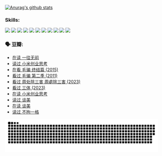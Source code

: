 
[![Anurag's github stats](https://github-readme-stats.vercel.app/api?username=w940853815)](https://github.com/anuraghazra/github-readme-stats)

### Skills:

<code><img height="32" src="https://cdn.jsdelivr.net/npm/simple-icons@v5/icons/python.svg"></code>
<code><img height="32" src="https://cdn.jsdelivr.net/npm/simple-icons@v5/icons/javascript.svg"></code>
<code><img height="32" src="https://cdn.jsdelivr.net/npm/simple-icons@v5/icons/django.svg"></code>
<code><img height="32" src="https://cdn.jsdelivr.net/npm/simple-icons@v5/icons/flask.svg"></code>
<code><img height="32" src="https://cdn.jsdelivr.net/npm/simple-icons@v5/icons/vuetify.svg"></code>
<code><img height="32" src="https://cdn.jsdelivr.net/npm/simple-icons@v5/icons/git.svg"></code>
<code><img height="32" src="https://cdn.jsdelivr.net/npm/simple-icons@v5/icons/docker.svg"></code>
<code><img height="32" src="https://cdn.jsdelivr.net/npm/simple-icons@v5/icons/postgresql.svg"></code>
<code><img height="32" src="https://cdn.jsdelivr.net/npm/simple-icons@v5/icons/elasticsearch.svg"></code>
<code><img height="32" src="https://cdn.jsdelivr.net/npm/simple-icons@v5/icons/macos.svg"></code>
<code><img height="32" src="https://cdn.jsdelivr.net/npm/simple-icons@v5/icons/linux.svg"></code>

### 🗣 豆瓣:

<!-- DOUBAN-ACTIVITIES:START -->
- [在读 一往无前](https://www.douban.com/people/136069238/status/4590507310/?_i=15033578)
- [读过 小米创业思考](https://www.douban.com/people/136069238/status/4590506983/?_i=15033578)
- [在看 毛骗 终结篇‎ (2015)](https://www.douban.com/people/136069238/status/4581971924/?_i=15033578)
- [看过 毛骗 第二季‎ (2011)](https://www.douban.com/people/136069238/status/4581971810/?_i=15033578)
- [看过 周处除三害 周處除三害‎ (2023)](https://www.douban.com/people/136069238/status/4575646701/?_i=15033578)
- [看过 三体‎ (2023)](https://www.douban.com/people/136069238/status/4574263039/?_i=15033578)
- [在读 小米创业思考](https://www.douban.com/people/136069238/status/4572047905/?_i=15033578)
- [读过 谈美](https://www.douban.com/people/136069238/status/4572047629/?_i=15033578)
- [在读 谈美](https://www.douban.com/people/136069238/status/4560861771/?_i=15033578)
- [读过 不拘一格](https://www.douban.com/people/136069238/status/4560861445/?_i=15033578)
<!-- DOUBAN-ACTIVITIES:END -->


![Snake animation](https://raw.githubusercontent.com/w940853815/w940853815/output/github-contribution-grid-snake.svg)

<!--
**w940853815/w940853815** is a ✨ _special_ ✨ repository because its `README.md` (this file) appears on your GitHub profile.

Here are some ideas to get you started:

- 🔭 I’m currently working on ...
- 🌱 I’m currently learning ...
- 👯 I’m looking to collaborate on ...
- 🤔 I’m looking for help with ...
- 💬 Ask me about ...
- 📫 How to reach me: ...
- 😄 Pronouns: ...
- ⚡ Fun fact: ...
-->
